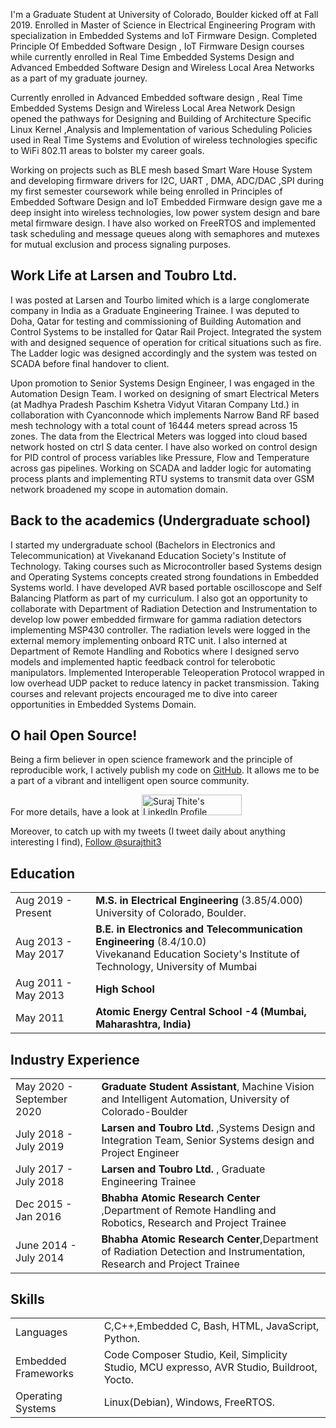 I'm a Graduate Student  at University of Colorado, Boulder kicked off at Fall 2019. Enrolled in Master of Science in Electrical Engineering Program with specialization in Embedded Systems and IoT Firmware Design. Completed Principle Of Embedded Software Design , IoT Firmware Design courses while currently enrolled in Real Time Embedded Systems Design and Advanced Embedded Software Design and Wireless Local Area Networks as a part of  my graduate journey.

Currently enrolled in Advanced Embedded software design , Real Time Embedded Systems Design and Wireless Local Area Network Design opened the pathways for Designing and Building of  Architecture Specific Linux Kernel ,Analysis  and Implementation of various Scheduling Policies used in Real Time Systems  and Evolution of wireless technologies specific to WiFi 802.11  areas to bolster my career goals.  

Working on  projects such as BLE mesh based Smart Ware House System and developing firmware drivers for I2C, UART , DMA, ADC/DAC ,SPI during my first semester coursework while being enrolled in Principles of Embedded Software Design and IoT Embedded Firmware design gave me a deep insight into wireless technologies, low power system design and bare metal firmware design. I have also worked on FreeRTOS and implemented task scheduling and message queues along with semaphores and mutexes for mutual exclusion and process signaling purposes.  

<h2>Work Life at Larsen and Toubro Ltd.</h2>

I was posted at Larsen and Tourbo limited which is a large conglomerate company in India as a Graduate Engineering Trainee. I was deputed to Doha, Qatar for testing and commissioning of Building Automation and Control Systems to be installed for Qatar Rail Project. Integrated the system with and designed sequence of operation for critical situations such as fire. The Ladder logic was designed accordingly and the system was tested on SCADA before final handover to client.

Upon promotion to Senior Systems Design Engineer, I was engaged in the Automation Design Team. I worked on designing of smart Electrical Meters (at Madhya Pradesh Paschim Kshetra Vidyut Vitaran Company Ltd.) in collaboration with Cyanconnode which implements Narrow Band RF based mesh technology with a total count of 16444 meters spread across 15 zones. The data from the Electrical Meters was logged into cloud based network hosted on ctrl S data center. I have also worked on control design for PID control of process variables like Pressure, Flow and Temperature across gas pipelines. Working on SCADA and ladder logic for automating process plants and implementing RTU systems to transmit data over GSM network  broadened my scope in automation domain.

<h2>Back to the academics (Undergraduate school)</h2>

I started my undergraduate school (Bachelors in Electronics and Telecommunication) at Vivekanand Education Society's Institute of Technology. Taking courses such as Microcontroller based Systems design and Operating Systems concepts created strong foundations in Embedded Systems world. I have developed AVR based portable oscilloscope and Self Balancing Platform as part of my curriculum. I also got an opportunity to collaborate with Department of Radiation Detection and Instrumentation to  develop low power embedded firmware for gamma radiation detectors implementing MSP430 controller. The radiation levels were logged in the external memory implementing onboard RTC unit. I also interned at Department of Remote Handling and Robotics where I designed servo models and implemented haptic feedback control for telerobotic manipulators. Implemented Interoperable Teleoperation Protocol wrapped in low overhead UDP packet to reduce latency in packet transmission. Taking courses and relevant projects encouraged me to dive into career opportunities in Embedded Systems Domain.   


<h2>O hail Open Source!</h2>

Being a firm believer in open science framework and the principle of reproducible work, I actively publish my code on [GitHub](https://github.com/surajthite). It allows me to be a part of a vibrant and intelligent open source community.

For more details, have a look at <a href="https://www.linkedin.com/in/surajthite/"><img src="https://static.licdn.com/scds/common/u/img/webpromo/btn_myprofile_160x33.png" style="border: none;" width="160" height="33" border="0" alt="Suraj Thite's LinkedIn Profile"></a>

Moreover, to catch up with my tweets (I tweet daily about anything interesting I find), <a href="https://twitter.com/surajthit3" class="twitter-follow-button" data-show-count="false" data-size="large">Follow @surajthit3</a>
<script>!function(d,s,id){var js,fjs=d.getElementsByTagName(s)[0],p=/^http:/.test(d.location)?'http':'https';if(!d.getElementById(id)){js=d.createElement(s);js.id=id;js.src=p+'://platform.twitter.com/widgets.js';fjs.parentNode.insertBefore(js,fjs);}}(document, 'script', 'twitter-wjs');</script>

## <i class="fa fa-chevron-right"></i> Education

<table class="table table-hover">
  <tr>
    <td class="col-md-3">Aug 2019 - Present</td>
    <td>
        <strong>M.S. in Electrical Engineering</strong> (3.85/4.000)
        <br>
      University of Colorado, Boulder.
    </td>
  </tr>
  <tr>
    <td class="col-md-3">Aug 2013 - May 2017</td>
    <td>
        <strong>B.E. in Electronics and Telecommunication Engineering</strong>
        (8.4/10.0)
        <br>
      Vivekanand Education Society's Institute of Technology, University of Mumbai
    </td>
  </tr>
  <tr>
    <td class="col-md-3">Aug 2011 - May 2013</td>
    <td>
        <strong>High School</strong>
    </td>
  </tr>
  <tr>
    <td class="col-md-3">May 2011</td>
    <td>
      <strong>Atomic Energy Central School -4 (Mumbai, Maharashtra, India)</strong>
    </td>
  </tr>
</table>

## <i class="fa fa-chevron-right"></i> Industry Experience
<table class="table table-hover">
<tr>
  <td class='col-md-3'>May 2020 - September 2020</td>
  <td><strong>Graduate Student Assistant</strong>, Machine Vision and Intelligent Automation, University of Colorado-Boulder</td>
</tr>
<tr>
</tr>
<tr>
  <td class='col-md-3'>July 2018 - July 2019</td>
  <td><strong>Larsen and Toubro Ltd. </strong>,Systems Design and Integration Team, Senior Systems design and Project Engineer</td>
</tr>
<tr>
</tr>
<tr>
  <td class='col-md-3'>July 2017 - July 2018</td>
  <td><strong>Larsen and Toubro Ltd. </strong>, Graduate Engineering Trainee</td>
</tr>
<tr>
</tr>
<tr>
  <td class='col-md-3'>Dec 2015 - Jan 2016</td>
  <td><strong>Bhabha Atomic Research Center </strong>,Department of Remote Handling and Robotics, Research and Project Trainee</td>
</tr>
<tr>
</tr>
<tr>
  <td class='col-md-3'>June 2014 - July 2014</td>
  <td><strong>Bhabha Atomic Research Center</strong>,Department of Radiation Detection and Instrumentation,  Research and Project Trainee</td>
</tr>
<tr>
</tr>
</table>



## <i class="fa fa-chevron-right"></i> Skills
<table class="table table-hover">
<tr>
  <td class='col-md-2'>Languages</td>
  <td markdown="1">
C,C++,Embedded C,  Bash, HTML, JavaScript, Python.
  </td>
</tr>
<tr>
  <td class='col-md-2'>Embedded Frameworks</td>
  <td markdown="1">
Code Composer Studio, Keil, Simplicity Studio, MCU expresso, AVR Studio, Buildroot, Yocto.
  </td>
</tr>
<tr>
  <td class='col-md-2'>Operating Systems</td>
  <td markdown="1">
Linux(Debian), Windows, FreeRTOS.
  </td>
</tr>
</table>
